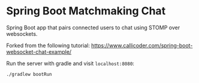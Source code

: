 # Spring Boot Matchmaking Chat

Spring Boot app that pairs connected users to chat using STOMP over websockets.

Forked from the following tutorial:
https://www.callicoder.com/spring-boot-websocket-chat-example/

Run the server with gradle and visit `localhost:8080`:

```
./gradlew bootRun
```

